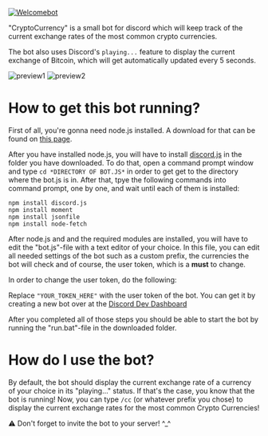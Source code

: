 [![Welcomebot](https://i.4da.ms/cryptocurrencies%20header.png)](#welcomebot)

"CryptoCurrency" is a small bot for discord which will keep track of the current exchange rates of the most common crypto currencies.

The bot also uses Discord's `playing...` feature to display the current exchange of Bitcoin, which will get automatically updated every 5 seconds.

![preview1](https://i.4da.ms/edV2fE.png)
![preview2](https://i.4da.ms/71L38Q.png)

# How to get this bot running?

First of all, you're gonna need node.js installed. A download for that can be found on [this page](https://nodejs.org/en/).

After you have installed node.js, you will have to install [discord.js](http://discordjs.readthedocs.io/en/latest/installing.html) in the folder you have downloaded. To do that, open a command prompt window and type `cd *DIRECTORY OF BOT.JS*` in order to get get to the directory where the bot.js is in. After that, tpye the following commands into command prompt, one by one, and wait until each of them is installed:

```
npm install discord.js
npm install moment
npm install jsonfile
npm install node-fetch
```
After node.js and and the required modules are installed, you will have to edit the "bot.js"-file with a text editor of your choice. In this file, you can edit all needed settings of the bot such as a custom prefix, the currencies the bot will check and of course, the user token, which is a **must** to change.

In order to change the user token, do the following:

Replace `"YOUR_TOKEN_HERE"` with the user token of the bot. You can get it by creating a new bot over at the [Discord Dev Dashboard](https://discordapp.com/developers/applications/me)

After you completed all of those steps you should be able to start the bot by running the "run.bat"-file in the downloaded folder. 

# How do I use the bot?

By default, the bot should display the current exchange rate of a currency of your choice in its "playing..." status. If that's the case, you know that the bot is running! Now, you can type `/cc` (or whatever prefix you chose) to display the current exchange rates for the most common Crypto Currencies!

⚠️ Don't forget to invite the bot to your server! ^_^
